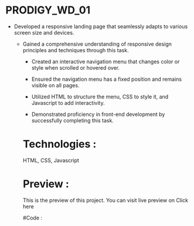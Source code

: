 # PRODIGY_WD_01

<ul><li>Developed a responsive landing page that seamlessly adapts to various screen size and devices.</li></u>
  
<ul><li>Gained a comprehensive understanding of responsive design principles and techniques through this task.</li></u>

<ul><li>Created an interactive navigation menu that changes color or style when scrolled or hovered over.</li></ul>

<ul><li>Ensured the navigation menu has a fixed position and remains visible on all pages.</li></ul>

<ul><li>Utilized HTML to structure the menu, CSS to style it, and Javascript to add interactivity.</li></ul>

<ul><li>Demonstrated proficiency in front-end development by successfully completing this task.</li></ul>

# Technologies :
HTML, CSS,  Javascript 

# Preview :

This is the preview of this project. You can visit live preview on Click here



#Code : 

